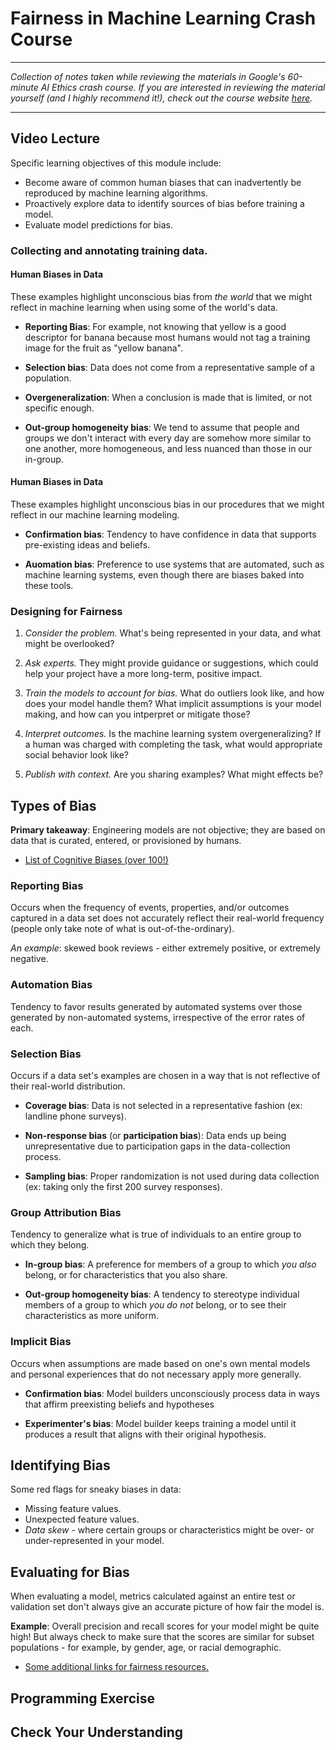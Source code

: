# Fairness in Machine Learning Crash Course

-----------------------------------

_Collection of notes taken while reviewing the materials in Google's 60-minute AI Ethics crash course. If you are interested in reviewing the material yourself (and I highly recommend it!), check out the course website [here](https://developers.google.com/machine-learning/crash-course/fairness/video-lecture)._

-----------------------------------

## Video Lecture
Specific learning objectives of this module include:

* Become aware of common human biases that can inadvertently be reproduced by machine learning algorithms.
* Proactively explore data to identify sources of bias before training a model.
* Evaluate model predictions for bias.

### Collecting and annotating training data.

#### Human Biases in Data
These examples highlight unconscious bias from _the world_ that we might reflect in machine learning when using some of the world's data.

* **Reporting Bias**: For example, not knowing that yellow is a good descriptor for banana because most humans would not tag a training image for the fruit as "yellow banana".

* **Selection bias**: Data does not come from a representative sample of a population.

* **Overgeneralization**: When a conclusion is made that is limited, or not specific enough.

* **Out-group homogeneity bias**: We tend to assume that people and groups we don't interact with every day are somehow more similar to one another, more homogeneous, and less nuanced than those in our in-group.

#### Human Biases in Data
These examples highlight unconscious bias in our procedures that we might reflect in our machine learning modeling.

* **Confirmation bias**: Tendency to have confidence in data that supports pre-existing ideas and beliefs.

* **Auomation bias**: Preference to use systems that are automated, such as machine learning systems, even though there are biases baked into these tools.

### Designing for Fairness

1. _Consider the problem._ What's being represented in your data, and what might be overlooked?

2. _Ask experts._ They might provide guidance or suggestions, which could help your project have a more long-term, positive impact.

3. _Train the models to account for bias._ What do outliers look like, and how does your model handle them? What implicit assumptions is your model making, and how can you intperpret or mitigate those?

4. _Interpret outcomes._ Is the machine learning system overgeneralizing? If a human was charged with completing the task, what would appropriate social behavior look like?

5. _Publish with context._ Are you sharing examples? What might effects be?

## Types of Bias

**Primary takeaway**: Engineering models are not objective; they are based on data that is curated, entered, or provisioned by humans.

* [List of Cognitive Biases (over 100!)](https://en.wikipedia.org/wiki/List_of_cognitive_biases)

### Reporting Bias
Occurs when the frequency of events, properties, and/or outcomes captured in a data set does not accurately reflect their real-world frequency (people only take note of what is out-of-the-ordinary).

_An example_: skewed book reviews - either extremely positive, or extremely negative.

### Automation Bias
Tendency to favor results generated by automated systems over those generated by non-automated systems, irrespective of the error rates of each.

### Selection Bias
Occurs if a data set's examples are chosen in a way that is not reflective of their real-world distribution.

* **Coverage bias**: Data is not selected in a representative fashion (ex: landline phone surveys).

* **Non-response bias** (or **participation bias**): Data ends up being unrepresentative due to participation gaps in the data-collection process.

* **Sampling bias**: Proper randomization is not used during data collection (ex: taking only the first 200 survey responses).

### Group Attribution Bias
Tendency to generalize what is true of individuals to an entire group to which they belong.

* **In-group bias**: A preference for members of a group to which _you also_ belong, or for characteristics that you also share.

* **Out-group homogeneity bias**: A tendency to stereotype individual members of a group to which _you do not_ belong, or to see their characteristics as more uniform.

### Implicit Bias
Occurs when assumptions are made based on one's own mental models and personal experiences that do not necessary apply more generally.

* **Confirmation bias**: Model builders unconsciously process data in ways that affirm preexisting beliefs and hypotheses

* **Experimenter's bias**: Model builder keeps training a model until it produces a result that aligns with their original hypothesis.

## Identifying Bias
Some red flags for sneaky biases in data:

* Missing feature values.
* Unexpected feature values.
* _Data skew_ - where certain groups or characteristics might be over- or under-represented in your model.

## Evaluating for Bias
When evaluating a model, metrics calculated against an entire test or validation set don't always give an accurate picture of how fair the model is.

**Example**: Overall precision and recall scores for your model might be quite high! But always check to make sure that the scores are similar for subset populations - for example, by gender, age, or racial demographic.

* [Some additional links for fairness resources.](https://developers.google.com/machine-learning/fairness-overview/)

## Programming Exercise

## Check Your Understanding
